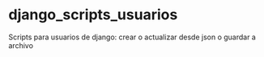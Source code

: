 # django_scripts_usuarios
Scripts para usuarios de django: crear o actualizar desde json o guardar a archivo
